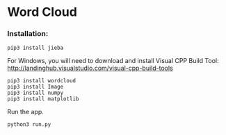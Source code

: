 # Word Cloud

### Installation:

```
pip3 install jieba
```

For Windows, you will need to download and install Visual CPP Build Tool:  
http://landinghub.visualstudio.com/visual-cpp-build-tools

```
pip3 install wordcloud
pip3 install Image
pip3 install numpy
pip3 install matplotlib
```

Run the app.
```
python3 run.py
```